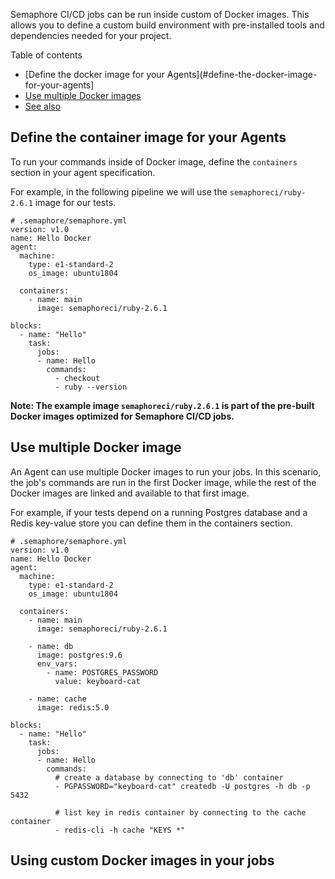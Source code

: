Semaphore CI/CD jobs can be run inside custom of Docker images. This allows you
to define a custom build environment with pre-installed tools and dependencies
needed for your project.

Table of contents

* [Define the docker image for your Agents](#define-the-docker-image-for-your-agents]
* [Use multiple Docker images](#use-multiple-docker-images)
* [See also](#see-also)

## Define the container image for your Agents

To run your commands inside of Docker image, define the `containers` section in
your agent specification.

For example, in the following pipeline we will use the `semaphoreci/ruby-2.6.1`
image for our tests.

<pre><code class="language-yaml"># .semaphore/semaphore.yml
version: v1.0
name: Hello Docker
agent:
  machine:
    type: e1-standard-2
    os_image: ubuntu1804

  containers:
    - name: main
      image: semaphoreci/ruby-2.6.1

blocks:
  - name: "Hello"
    task:
      jobs:
      - name: Hello
        commands:
          - checkout
          - ruby --version
</code></pre>

**Note: The example image `semaphoreci/ruby.2.6.1` is part of the pre-built
Docker images optimized for Semaphore CI/CD jobs.**

## Use multiple Docker image

An Agent can use multiple Docker images to run your jobs. In this scenario, the
job's commands are run in the first Docker image, while the rest of the Docker
images are linked and available to that first image.

For example, if your tests depend on a running Postgres database and a Redis
key-value store you can define them in the containers section.

<pre><code class="language-yaml"># .semaphore/semaphore.yml
version: v1.0
name: Hello Docker
agent:
  machine:
    type: e1-standard-2
    os_image: ubuntu1804

  containers:
    - name: main
      image: semaphoreci/ruby-2.6.1

    - name: db
      image: postgres:9.6
      env_vars:
        - name: POSTGRES_PASSWORD
          value: keyboard-cat

    - name: cache
      image: redis:5.0

blocks:
  - name: "Hello"
    task:
      jobs:
      - name: Hello
        commands:
          # create a database by connecting to 'db' container
          - PGPASSWORD="keyboard-cat" createdb -U postgres -h db -p 5432

          # list key in redis container by connecting to the cache container
          - redis-cli -h cache "KEYS *"
</code></pre>

## Using custom Docker images in your jobs


